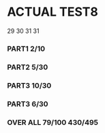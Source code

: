 
# ACTUAL TEST8

29 30 31 31

### PART1 2/10

### PART2 5/30

### PART3 10/30 

### PART3 6/30

### OVER ALL 79/100 430/495
